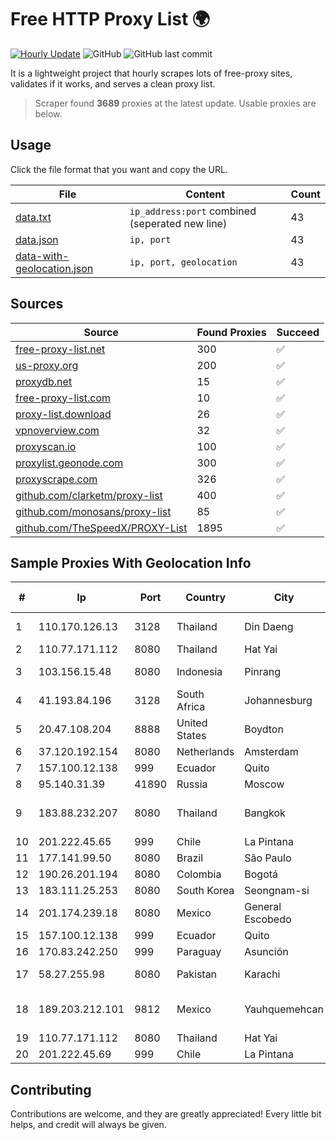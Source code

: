 
# Free HTTP Proxy List 🌍

[![Hourly Update](https://github.com/mertguvencli/http-proxy-list/actions/workflows/main.yml/badge.svg?branch=main)](https://github.com/mertguvencli/http-proxy-list/actions/workflows/main.yml)
![GitHub](https://img.shields.io/github/license/mertguvencli/http-proxy-list)
![GitHub last commit](https://img.shields.io/github/last-commit/mertguvencli/http-proxy-list)

It is a lightweight project that hourly scrapes lots of free-proxy sites, validates if it works, and serves a clean proxy list.


> Scraper found **3689** proxies at the latest update. Usable proxies are below.

## Usage

Click the file format that you want and copy the URL.


|File|Content|Count|
|----|-------|-----|
|[data.txt](https://raw.githubusercontent.com/mertguvencli/http-proxy-list/main/proxy-list/data.txt)|`ip_address:port` combined (seperated new line)|43|
|[data.json](https://raw.githubusercontent.com/mertguvencli/http-proxy-list/main/proxy-list/data.json)|`ip, port`|43|
|[data-with-geolocation.json](https://raw.githubusercontent.com/mertguvencli/http-proxy-list/main/proxy-list/data-with-geolocation.json)|`ip, port, geolocation`|43|

## Sources

|Source|Found Proxies|Succeed|
|------|-------------|-------|
|[free-proxy-list.net](https://free-proxy-list.net)|300|✅|
|[us-proxy.org](https://www.us-proxy.org)|200|✅|
|[proxydb.net](http://proxydb.net)|15|✅|
|[free-proxy-list.com](https://free-proxy-list.com/?page=&port=&type%5B%5D=http&type%5B%5D=https&up_time=0&search=Search)|10|✅|
|[proxy-list.download](https://www.proxy-list.download/HTTP)|26|✅|
|[vpnoverview.com](https://vpnoverview.com/privacy/anonymous-browsing/free-proxy-servers)|32|✅|
|[proxyscan.io](https://www.proxyscan.io)|100|✅|
|[proxylist.geonode.com](https://proxylist.geonode.com/api/proxy-list?limit=300&page=1&sort_by=lastChecked&sort_type=desc&protocols=http,https)|300|✅|
|[proxyscrape.com](https://api.proxyscrape.com/v2/?request=displayproxies&protocol=http&timeout=10000&country=all&ssl=all&anonymity=all)|326|✅|
|[github.com/clarketm/proxy-list](https://raw.githubusercontent.com/clarketm/proxy-list/master/proxy-list-raw.txt)|400|✅|
|[github.com/monosans/proxy-list](https://raw.githubusercontent.com/monosans/proxy-list/main/proxies/http.txt)|85|✅|
|[github.com/TheSpeedX/PROXY-List](https://raw.githubusercontent.com/TheSpeedX/PROXY-List/master/http.txt)|1895|✅|


## Sample Proxies With Geolocation Info

|#|Ip|Port|Country|City|Internet Service Provider|
|-|--|----|-------|----|-------------------------|
|1|110.170.126.13|3128|Thailand|Din Daeng|True Internet Corporation CO. Ltd.|
|2|110.77.171.112|8080|Thailand|Hat Yai|CAT-BB|
|3|103.156.15.48|8080|Indonesia|Pinrang|PT Lintas Jaringan Nusantara|
|4|41.193.84.196|3128|South Africa|Johannesburg|Vox Telecom|
|5|20.47.108.204|8888|United States|Boydton|Microsoft Corporation|
|6|37.120.192.154|8080|Netherlands|Amsterdam|M247 Ltd|
|7|157.100.12.138|999|Ecuador|Quito|Telconet S.A|
|8|95.140.31.39|41890|Russia|Moscow|Sputnik LTD|
|9|183.88.232.207|8080|Thailand|Bangkok|Triple T Broadband Public Company Limited|
|10|201.222.45.65|999|Chile|La Pintana|GRUPO ULLOA SpA|
|11|177.141.99.50|8080|Brazil|São Paulo|Claro S.A.|
|12|190.26.201.194|8080|Colombia|Bogotá|ETB - Colombia|
|13|183.111.25.253|8080|South Korea|Seongnam-si|Korea Telecom|
|14|201.174.239.18|8080|Mexico|General Escobedo|Transtelco Inc|
|15|157.100.12.138|999|Ecuador|Quito|Telconet S.A|
|16|170.83.242.250|999|Paraguay|Asunción|Ufinet Panama S.A.|
|17|58.27.255.98|8080|Pakistan|Karachi|Wateen Telecom Limited|
|18|189.203.212.101|9812|Mexico|Yauhquemehcan|Total Play Telecomunicaciones SA De CV|
|19|110.77.171.112|8080|Thailand|Hat Yai|CAT-BB|
|20|201.222.45.69|999|Chile|La Pintana|GRUPO ULLOA SpA|



## Contributing

Contributions are welcome, and they are greatly appreciated! Every
little bit helps, and credit will always be given.

